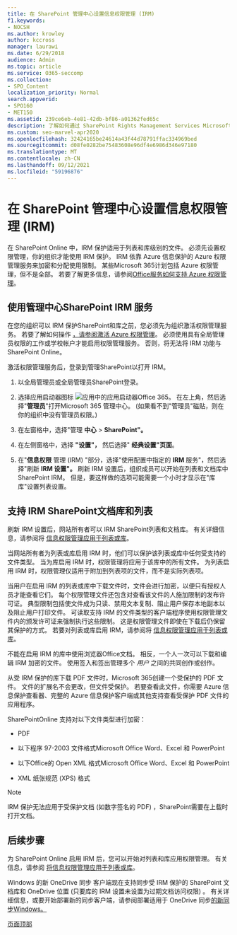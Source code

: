 ```yaml
---
title: 在 SharePoint 管理中心设置信息权限管理 (IRM)
f1.keywords:
- NOCSH
ms.author: krowley
author: kccross
manager: laurawi
ms.date: 6/29/2018
audience: Admin
ms.topic: article
ms.service: O365-seccomp
ms.collection:
- SPO_Content
localization_priority: Normal
search.appverid:
- SPO160
- MET150
ms.assetid: 239ce6eb-4e81-42db-bf86-a01362fed65c
description: 了解如何通过 SharePoint Rights Management Services Microsoft Azure Active Directory RMS () 联机 IRM SharePoint列表和文档库。
ms.custom: seo-marvel-apr2020
ms.openlocfilehash: 32424165be24614a43f44d78791ffac334969bed
ms.sourcegitcommit: d08fe0282be75483608e96df4e6986d346e97180
ms.translationtype: MT
ms.contentlocale: zh-CN
ms.lasthandoff: 09/12/2021
ms.locfileid: "59196876"
---
```

# <a name="set-up-information-rights-management-irm-in-sharepoint-admin-center"></a>在 SharePoint 管理中心设置信息权限管理 (IRM)

在 SharePoint Online 中，IRM 保护适用于列表和库级别的文件。 必须先设置权限管理，你的组织才能使用 IRM 保护。 IRM 依靠 Azure 信息保护的 Azure 权限管理服务来加密和分配使用限制。 某些Microsoft 365计划包括 Azure 权限管理，但不是全部。 若要了解更多信息，请参阅[Office服务如何支持 Azure 权限管理](/azure/information-protection/understand-explore/office-apps-services-support)。
  
## <a name="turn-on-irm-service-using-sharepoint-admin-center"></a>使用管理中心SharePoint IRM 服务

在您的组织可以 IRM 保护SharePoint和库之前，您必须先为组织激活权限管理服务。 若要了解如何操作 [，请参阅激活 Azure 权限管理](/information-protection/deploy-use/activate-service)。 必须使用具有全局管理员权限的工作或学校帐户才能启用权限管理服务。 否则，将无法将 IRM 功能与 SharePoint Online。
  
激活权限管理服务后，登录到管理SharePoint以打开 IRM。
  
1. 以全局管理员或全局管理员SharePoint登录。
    
2. 选择应用启动器图标 ![ 应用中的应用启动器Office 365。](../media/e5aee650-c566-4100-aaad-4cc2355d909f.png) 在左上角，然后选择"**管理员**"打开Microsoft 365 管理中心。  (如果看不到"管理员"磁贴，则在你的组织中没有管理员权限。)  
    
3. 在左窗格中，选择"管理 **中心** \> **SharePoint"。**
    
4. 在左侧窗格中，选择 **"设置"，** 然后选择" **经典设置"页面**。
    
5. 在"**信息权限** 管理 (IRM) "部分，选择"使用配置中指定的 **IRM** 服务"，然后选择"刷新 **IRM 设置"。** 刷新 IRM 设置后，组织成员可以开始在列表和文档库中SharePoint IRM。 但是，要这样做的选项可能需要一个小时才显示在"库库"设置列表设置。
    
## <a name="irm-enable-sharepoint-document-libraries-and-lists"></a>支持 IRM SharePoint文档库和列表
<a name="__toc220831191"> </a>

刷新 IRM 设置后，网站所有者可以 IRM SharePoint列表和文档库。 有关详细信息，请参阅将 [信息权限管理应用于列表或库](apply-irm-to-a-list-or-library.md)。
  
当网站所有者为列表或库启用 IRM 时，他们可以保护该列表或库中任何受支持的文件类型。 当为库启用 IRM 时，权限管理将应用于该库中的所有文件。 为列表启用 IRM 时，权限管理仅适用于附加到列表项的文件，而不是实际列表项。
  
当用户在启用 IRM 的列表或库中下载文件时，文件会进行加密，以便只有授权人员才能查看它们。 每个权限管理文件还包含对查看该文件的人施加限制的发布许可证。 典型限制包括使文件成为只读、禁用文本复制、阻止用户保存本地副本以及阻止用户打印文件。 可读取支持 IRM 的文件类型的客户端程序使用权限管理文件内的颁发许可证来强制执行这些限制。 这是权限管理文件即使在下载后仍保留其保护的方式。 若要对列表或库启用 IRM，请参阅将 [信息权限管理应用于列表或库](apply-irm-to-a-list-or-library.md)。
  
不能在启用 IRM 的库中使用浏览器Office文档。 相反，一个人一次可以下载和编辑 IRM 加密的文件。 使用签入和签出管理多个  *用户*  之间的共同创作或创作。 
  
从受 IRM 保护的库下载 PDF 文件时，Microsoft 365创建一个受保护的 PDF 文件。 文件的扩展名不会更改，但文件受保护。 若要查看此文件，你需要 Azure 信息保护查看器、完整的 Azure 信息保护客户端或其他支持查看受保护 PDF 文件的应用程序。 
  
SharePointOnline 支持对以下文件类型进行加密：
  
- PDF
    
- 以下程序 97-2003 文件格式Microsoft Office Word、Excel 和 PowerPoint
    
- 以下Office的 Open XML 格式Microsoft Office Word、Excel 和 PowerPoint
    
- XML 纸张规范 (XPS) 格式
 
> [!NOTE]
> IRM 保护无法应用于受保护文档 (如数字签名的 PDF) ，SharePoint需要在上载时打开文档。 

## <a name="next-steps"></a>后续步骤
<a name="__toc220831191"> </a>

为 SharePoint Online 启用 IRM 后，您可以开始对列表和库应用权限管理。 有关信息，请参阅 [将信息权限管理应用于列表或库](apply-irm-to-a-list-or-library.md)。
  
Windows 的新 OneDrive 同步 客户端现在支持同步受 IRM 保护的 SharePoint 文档库和 OneDrive 位置 (只要库的 IRM 设置未设置为过期文档访问权限) 。 有关详细信息，或要开始部署新的同步客户端，请参阅部署适用于 OneDrive 同步[的新同步Windows。](/onedrive/deploy-on-windows)
  
[页面顶部](set-up-irm-in-sp-admin-center.md)
